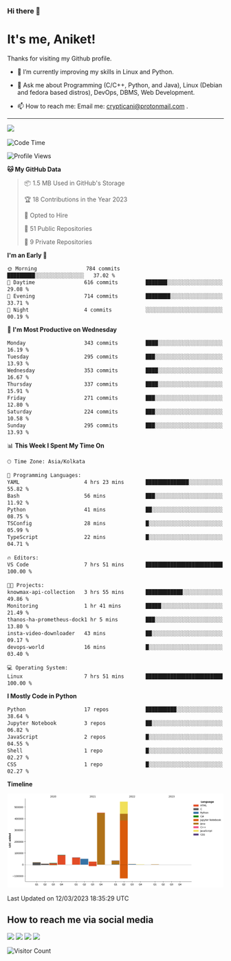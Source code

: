 ### Hi there 👋

   # It's me, Aniket!
   Thanks for visiting my Github profile.

<!--
**crypticani/crypticani** is a ✨ _special_ ✨ repository because its `README.md` (this file) appears on your GitHub profile. -->

- 🌱 I’m currently improving my skills in Linux and Python.

- 💬 Ask me about Programming (C/C++, Python, and Java), Linux (Debian and fedora based distros), DevOps, DBMS, Web Development.

- 📫 How to reach me: Email me: crypticani@protonmail.com .

---

<a href="#"><img src="https://github-readme-stats.vercel.app/api?username=crypticani&show_icons=true&hide_border=false&layout=default&theme=dracula&count_private=true"></a>

<!--START_SECTION:waka-->
![Code Time](http://img.shields.io/badge/Code%20Time-449%20hrs%2027%20mins-blue)

![Profile Views](http://img.shields.io/badge/Profile%20Views-1-blue)

**🐱 My GitHub Data** 

> 📦 1.5 MB Used in GitHub's Storage 
 > 
> 🏆 18 Contributions in the Year 2023
 > 
> 💼 Opted to Hire
 > 
> 📜 51 Public Repositories 
 > 
> 🔑 9 Private Repositories 
 > 
**I'm an Early 🐤** 

```text
🌞 Morning                784 commits         █████████░░░░░░░░░░░░░░░░   37.02 % 
🌆 Daytime                616 commits         ███████░░░░░░░░░░░░░░░░░░   29.08 % 
🌃 Evening                714 commits         ████████░░░░░░░░░░░░░░░░░   33.71 % 
🌙 Night                  4 commits           ░░░░░░░░░░░░░░░░░░░░░░░░░   00.19 % 
```
📅 **I'm Most Productive on Wednesday** 

```text
Monday                   343 commits         ████░░░░░░░░░░░░░░░░░░░░░   16.19 % 
Tuesday                  295 commits         ███░░░░░░░░░░░░░░░░░░░░░░   13.93 % 
Wednesday                353 commits         ████░░░░░░░░░░░░░░░░░░░░░   16.67 % 
Thursday                 337 commits         ████░░░░░░░░░░░░░░░░░░░░░   15.91 % 
Friday                   271 commits         ███░░░░░░░░░░░░░░░░░░░░░░   12.80 % 
Saturday                 224 commits         ███░░░░░░░░░░░░░░░░░░░░░░   10.58 % 
Sunday                   295 commits         ███░░░░░░░░░░░░░░░░░░░░░░   13.93 % 
```


📊 **This Week I Spent My Time On** 

```text
🕑︎ Time Zone: Asia/Kolkata

💬 Programming Languages: 
YAML                     4 hrs 23 mins       ██████████████░░░░░░░░░░░   55.82 % 
Bash                     56 mins             ███░░░░░░░░░░░░░░░░░░░░░░   11.92 % 
Python                   41 mins             ██░░░░░░░░░░░░░░░░░░░░░░░   08.75 % 
TSConfig                 28 mins             █░░░░░░░░░░░░░░░░░░░░░░░░   05.99 % 
TypeScript               22 mins             █░░░░░░░░░░░░░░░░░░░░░░░░   04.71 % 

🔥 Editors: 
VS Code                  7 hrs 51 mins       █████████████████████████   100.00 % 

🐱‍💻 Projects: 
knowmax-api-collection   3 hrs 55 mins       ████████████░░░░░░░░░░░░░   49.86 % 
Monitoring               1 hr 41 mins        █████░░░░░░░░░░░░░░░░░░░░   21.49 % 
thanos-ha-prometheus-dock1 hr 5 mins         ███░░░░░░░░░░░░░░░░░░░░░░   13.80 % 
insta-video-downloader   43 mins             ██░░░░░░░░░░░░░░░░░░░░░░░   09.17 % 
devops-world             16 mins             █░░░░░░░░░░░░░░░░░░░░░░░░   03.40 % 

💻 Operating System: 
Linux                    7 hrs 51 mins       █████████████████████████   100.00 % 
```

**I Mostly Code in Python** 

```text
Python                   17 repos            ██████████░░░░░░░░░░░░░░░   38.64 % 
Jupyter Notebook         3 repos             ██░░░░░░░░░░░░░░░░░░░░░░░   06.82 % 
JavaScript               2 repos             █░░░░░░░░░░░░░░░░░░░░░░░░   04.55 % 
Shell                    1 repo              █░░░░░░░░░░░░░░░░░░░░░░░░   02.27 % 
CSS                      1 repo              █░░░░░░░░░░░░░░░░░░░░░░░░   02.27 % 
```



**Timeline**

![Lines of Code chart](https://raw.githubusercontent.com/crypticani/crypticani/master/assets/bar_graph.png)


 Last Updated on 12/03/2023 18:35:29 UTC
<!--END_SECTION:waka-->

## How to reach me via social media
<p>
<a href="https://www.linkedin.com/in/crypticani/"><img src="https://img.shields.io/badge/-LinkedIn-blue?&style=for-the-badge&logo=linkedin&logoColor=white" height=30></a> 
<a href="https://twitter.com/crypticani"><img src="https://img.shields.io/badge/twitter-%231DA1F2.svg?&style=for-the-badge&logo=twitter&logoColor=white" height=30></a> 
<a href="https://www.quora.com/profile/Cryptic-Ani"><img src="https://img.shields.io/badge/-Quora-critical?&style=for-the-badge&logo=quora&logoColor=white" height=30></a>   
<a href="https://t.me/crypticani"><img src="https://img.shields.io/badge/-Telegram-informational?&style=for-the-badge&logo=telegram&logoColor=white" height=30></a> 

</p>

![Visitor Count](https://profile-counter.glitch.me/{crypticani}/count.svg)
